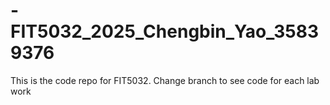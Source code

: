 # -FIT5032_2025_Chengbin_Yao_35839376
This is the code repo for FIT5032.
Change branch to see code for each lab work